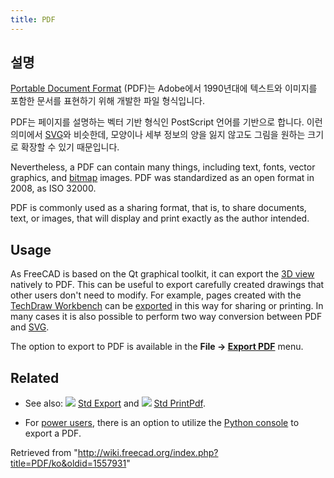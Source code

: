 ```yaml
---
title: PDF
---
```

## 설명

[Portable Document Format](https://en.wikipedia.org/wiki/PDF) (PDF)는 Adobe에서 1990년대에 텍스트와 이미지를 포함한 문서를 표현하기 위해 개발한 파일 형식입니다.

PDF는 페이지를 설명하는 벡터 기반 형식인 PostScript 언어를 기반으로 합니다. 이런 의미에서 [SVG](/SVG/ko "SVG/ko")와 비슷한데, 모양이나 세부 정보의 양을 잃지 않고도 그림을 원하는 크기로 확장할 수 있기 때문입니다.

Nevertheless, a PDF can contain many things, including text, fonts, vector graphics, and [bitmap](/Bitmap "Bitmap") images. PDF was standardized as an open format in 2008, as ISO 32000.

PDF is commonly used as a sharing format, that is, to share documents, text, or images, that will display and print exactly as the author intended.

## Usage

As FreeCAD is based on the Qt graphical toolkit, it can export the [3D view](/3D_view "3D view") natively to PDF. This can be useful to export carefully created drawings that other users don't need to modify. For example, pages created with the [TechDraw Workbench](/TechDraw_Workbench "TechDraw Workbench") can be [exported](/Std_Export "Std Export") in this way for sharing or printing. In many cases it is also possible to perform two way conversion between PDF and [SVG](/SVG "SVG").

The option to export to PDF is available in the **File → [Export PDF](/Std_Export "Std Export")** menu.

## Related

* See also: ![](/images/Std_Export.svg) [Std Export](/Std_Export "Std Export") and ![](/images/Std_PrintPdf.svg) [Std PrintPdf](/Std_PrintPdf "Std PrintPdf").

* For [power users](/Power_users_hub "Power users hub"), there is an option to utilize the [Python console](/Python_console "Python console") to export a PDF.

Retrieved from "<http://wiki.freecad.org/index.php?title=PDF/ko&oldid=1557931>"